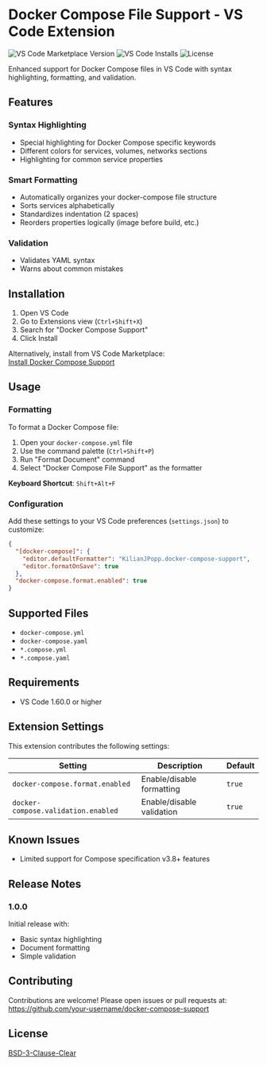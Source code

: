 # Docker Compose File Support - VS Code Extension

![VS Code Marketplace Version](https://img.shields.io/visual-studio-marketplace/v/c.docker-compose-file-support)
![VS Code Installs](https://img.shields.io/visual-studio-marketplace/i/v.docker-compose-file-support)
![License](https://img.shields.io/github/license/Kilianjpo/docker-compose-file-support)

Enhanced support for Docker Compose files in VS Code with syntax highlighting, formatting, and validation.

## Features

### Syntax Highlighting
- Special highlighting for Docker Compose specific keywords
- Different colors for services, volumes, networks sections
- Highlighting for common service properties

### Smart Formatting
- Automatically organizes your docker-compose file structure
- Sorts services alphabetically
- Standardizes indentation (2 spaces)
- Reorders properties logically (image before build, etc.)

### Validation
- Validates YAML syntax
- Warns about common mistakes

## Installation

1. Open VS Code
2. Go to Extensions view (`Ctrl+Shift+X`)
3. Search for "Docker Compose Support"
4. Click Install

Alternatively, install from VS Code Marketplace:  
[Install Docker Compose Support](https://marketplace.visualstudio.com/items?itemName=KilianJPopp.docker-compose-file-support)

## Usage

### Formatting
To format a Docker Compose file:
1. Open your `docker-compose.yml` file
2. Use the command palette (`Ctrl+Shift+P`)
3. Run "Format Document" command
4. Select "Docker Compose File Support" as the formatter

**Keyboard Shortcut**: `Shift+Alt+F`

### Configuration
Add these settings to your VS Code preferences (`settings.json`) to customize:

```json
{
  "[docker-compose]": {
    "editor.defaultFormatter": "KilianJPopp.docker-compose-support",
    "editor.formatOnSave": true
  },
  "docker-compose.format.enabled": true
}
```

## Supported Files
- `docker-compose.yml`
- `docker-compose.yaml`
- `*.compose.yml`
- `*.compose.yaml`

## Requirements
- VS Code 1.60.0 or higher

## Extension Settings
This extension contributes the following settings:

| Setting | Description | Default |
|---------|-------------|---------|
| `docker-compose.format.enabled` | Enable/disable formatting | `true` |
| `docker-compose.validation.enabled` | Enable/disable validation | `true` |

## Known Issues
- Limited support for Compose specification v3.8+ features

## Release Notes

### 1.0.0
Initial release with:
- Basic syntax highlighting
- Document formatting
- Simple validation

## Contributing
Contributions are welcome! Please open issues or pull requests at:  
https://github.com/your-username/docker-compose-support

## License
[BSD-3-Clause-Clear](LICENSE)
